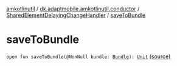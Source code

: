 [amkotlinutil](../../index.md) / [dk.adaptmobile.amkotlinutil.conductor](../index.md) / [SharedElementDelayingChangeHandler](index.md) / [saveToBundle](./save-to-bundle.md)

# saveToBundle

`open fun saveToBundle(@NonNull bundle: `[`Bundle`](https://developer.android.com/reference/android/os/Bundle.html)`): `[`Unit`](https://kotlinlang.org/api/latest/jvm/stdlib/kotlin/-unit/index.html) [(source)](https://github.com/adaptmobile-organization/amkotlinutil/tree/master/amkotlinutil/src/main/java/dk/adaptmobile/amkotlinutil/conductor/SharedElementDelayingChangeHandler.java#L115)